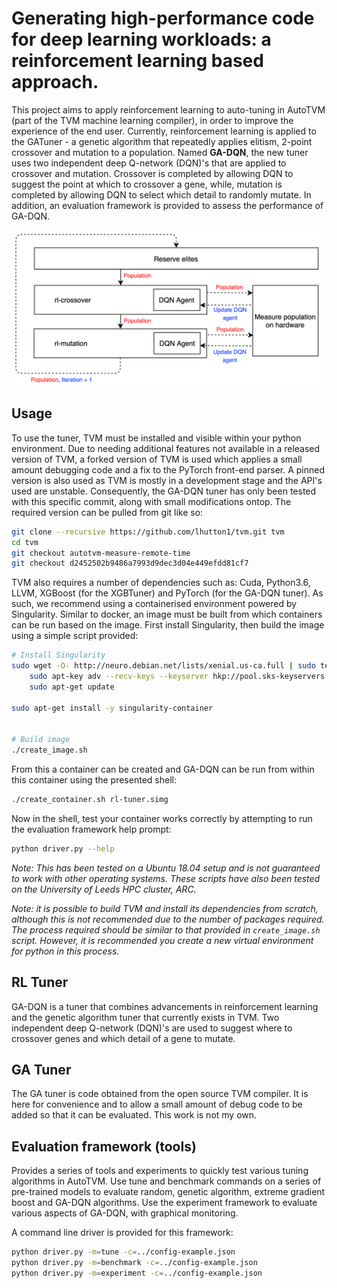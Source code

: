 # Generating high-performance code for deep learning workloads: a reinforcement learning based approach.

This project aims to apply reinforcement learning to auto-tuning in AutoTVM (part of the TVM machine learning compiler),
in order to improve the experience of the end user. Currently, reinforcement learning is applied to the GATuner - a genetic algorithm
that repeatedly applies elitism, 2-point crossover and mutation to a population. Named **GA-DQN**, the new tuner uses two independent 
deep Q-network (DQN)'s that are applied to crossover and mutation. Crossover is completed by allowing DQN to suggest the point at 
which to crossover a gene, while, mutation is completed by allowing DQN to select which detail to randomly mutate. In addition, an evaluation 
framework is provided to assess the performance of GA-DQN.

![GA-DQN tuning pipeline](/assets/ga-dqn-pipeline.png "GA-DQN tuning pipeline")

## Usage
To use the tuner, TVM must be installed and visible within your python environment. Due to needing additional features not available in a released 
version of TVM, a forked version of TVM is used which applies a small amount debugging code and a fix to the PyTorch front-end parser. A pinned
version is also used as TVM is mostly in a development stage and the API's used are unstable. Consequently, the GA-DQN tuner has only been tested
with this specific commit, along with small modifications ontop. The required version can be pulled from git like so:

```bash
git clone --recursive https://github.com/lhutton1/tvm.git tvm
cd tvm
git checkout autotvm-measure-remote-time
git checkout d2452502b9486a7993d9dec3d04e449efdd81cf7
```

TVM also requires a number of dependencies such as: Cuda, Python3.6, LLVM, XGBoost (for the XGBTuner) and PyTorch (for the GA-DQN tuner). As such, we recommend using a containerised environment powered by Singularity. Similar to docker, an image must be built from which containers can be run based on the image. First install Singularity, then build the image using a simple script provided:

```bash
# Install Singularity
sudo wget -O- http://neuro.debian.net/lists/xenial.us-ca.full | sudo tee /etc/apt/sources.list.d/neurodebian.sources.list && \
    sudo apt-key adv --recv-keys --keyserver hkp://pool.sks-keyservers.net:80 0xA5D32F012649A5A9 && \
    sudo apt-get update
    
sudo apt-get install -y singularity-container
    

# Build image
./create_image.sh
```

From this a container can be created and GA-DQN can be run from within this container using the presented shell:
```bash
./create_container.sh rl-tuner.simg
```

Now in the shell, test your container works correctly by attempting to run the evaluation framework help prompt:
```bash
python driver.py --help
```

_Note: This has been tested on a Ubuntu 18.04 setup and is not guaranteed to work with other operating systems. These scripts have also been tested on the University of Leeds HPC cluster, ARC._

_Note: it is possible to build TVM and install its dependencies from scratch, although this is not recommended due to the number of packages required. The process required should be similar to that provided in `create_image.sh` script. However, it is recommended you create a new virtual environment for python in this process._

## RL Tuner
GA-DQN is a tuner that combines advancements in reinforcement learning and the genetic algorithm tuner that currently exists in TVM. Two independent deep Q-network (DQN)'s are used to suggest where to crossover genes and which detail of a gene to mutate.

## GA Tuner
The GA tuner is code obtained from the open source TVM compiler. It is here for convenience and to allow a small amount of debug code to be added so that it can be evaluated. This work is not my own.

## Evaluation framework (tools)
Provides a series of tools and experiments to quickly test various tuning algorithms in AutoTVM. Use tune and benchmark commands on a series of pre-trained models to evaluate random, genetic algorithm, extreme gradient boost and GA-DQN algorithms. Use the experiment framework to evaluate various aspects of GA-DQN, with graphical monitoring.

A command line driver is provided for this framework:
```bash
python driver.py -m=tune -c=../config-example.json
python driver.py -m=benchmark -c=../config-example.json
python driver.py -m=experiment -c=../config-example.json
```


